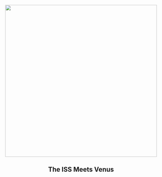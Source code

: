 
<p align="center"><img src="https://apod.nasa.gov/apod/image/2504/Venus-ISSsingleframe1100c.jpeg" width="500" height="500"></p>
<h2 align="center"> The ISS Meets Venus </h2>
